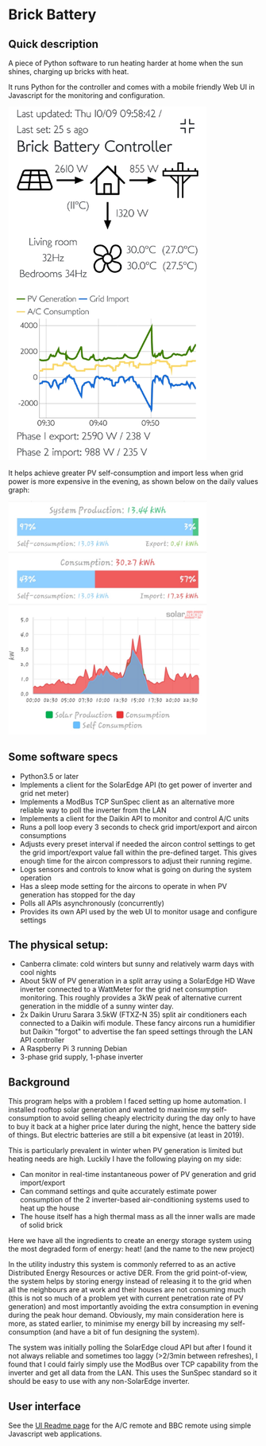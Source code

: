 # Brick Battery

## Quick description

A piece of Python software to run heating harder at home when the sun
shines, charging up bricks with heat.

It runs Python for the controller and comes with a mobile friendly Web UI in Javascript for the monitoring and configuration.

<img src="doc/ui-screenshot.jpg" alt="The Web UI featuring a power flow chart, a real-time last 30min generation/consumption chart and more" width="400"/>

It helps achieve greater PV self-consumption and import less when grid power is more expensive in the evening, as shown below on the daily values graph:

<img src="doc/self-consumption.jpg" alt="Graph of high self-consumption: only 3% of 13kWh generated are exported" width="400"/>

## Some software specs

- Python3.5 or later
- Implements a client for the SolarEdge API (to get power of inverter and grid
net meter)
- Implements a ModBus TCP SunSpec client as an alternative more reliable way to
poll the inverter from the LAN
- Implements a client for the Daikin API to monitor and control A/C units
- Runs a poll loop every 3 seconds to check grid import/export
and aircon consumptions
- Adjusts every preset interval if needed the aircon control settings to
get the grid import/export value fall within the pre-defined target.
This gives enough time for the aircon compressors
to adjust their running regime.
- Logs sensors and controls to know what is going on during the system operation
- Has a sleep mode setting for the aircons to operate in when PV generation has
stopped for the day
- Polls all APIs asynchronously (concurrently)
- Provides its own API used by the web UI to monitor usage and configure settings

## The physical setup:
- Canberra climate: cold winters but sunny and relatively warm days with cool
nights
- About 5kW of PV generation in a split array using a SolarEdge HD Wave inverter
connected to a WattMeter for the grid net consumption monitoring. This roughly
provides a 3kW peak of alternative current generation in the middle of a sunny
winter day.
- 2x Daikin Ururu Sarara 3.5kW (FTXZ-N 35) split air conditioners each connected
to a Daikin wifi module. These fancy aircons run a humidifier but Daikin
"forgot" to advertise the fan speed settings through the LAN API controller
- A Raspberry Pi 3 running Debian
- 3-phase grid supply, 1-phase inverter

## Background

This program helps with a problem I faced setting up home automation.
I installed rooftop solar generation and wanted to maximise my self-consumption
to avoid selling cheaply electricity during the day only to have to buy it back
at a higher price later during the night, hence the battery side of things.
But electric batteries are still a bit expensive (at least in 2019).

This is particularly prevalent in winter when PV generation is limited but
heating needs are high.
Luckily I have the following playing on my side:
- Can monitor in real-time instantaneous power of PV generation and grid
import/export
- Can command settings and quite accurately estimate power consumption of the
2 inverter-based air-conditioning systems used to heat up the house
- The house itself has a high thermal mass as all the inner walls are made of
solid brick

Here we have all the ingredients to create an energy storage system using the
most degraded form of energy: heat! (and the name to the new project)

In the utility industry this system is commonly referred to as an active
Distributed Energy Resources or active DER. From the grid point-of-view, the
system helps by storing energy instead of releasing it to the grid when all the
neighbours are at work and their houses are not consuming much (this is not so
much of a problem yet with current penetration rate of PV generation) and most
importantly avoiding the extra consumption in evening during the peak hour
demand.
Obviously, my main consideration here is more, as stated earlier, to minimise
my energy bill by increasing my self-consumption (and have a bit of fun
designing the system).

The system was initially polling the SolarEdge cloud API but after I found it
not always reliable and sometimes too laggy (>2/3min between refreshes), I
found that I could fairly simply use the ModBus over TCP capability from the
inverter and get all data from the LAN. This uses the SunSpec standard so it
should be easy to use with any non-SolarEdge inverter.

## User interface

See the <a href="ui/readme.md">UI Readme page</a> for the A/C remote and BBC
remote using simple Javascript web applications.
